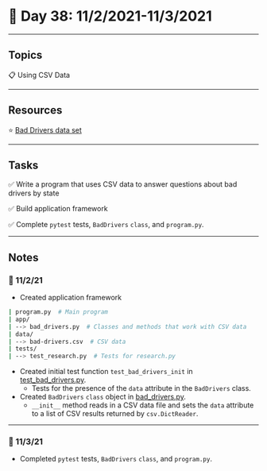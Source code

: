 # :calendar: Day 38: 11/2/2021-11/3/2021

---

## Topics

:clipboard: Using CSV Data

---

## Resources

:star: [Bad Drivers data set](https://github.com/fivethirtyeight/data/tree/master/bad-drivers)

---

## Tasks

:white_check_mark: Write a program that uses CSV data to answer questions about bad drivers by state

:white_check_mark: Build application framework

:white_check_mark: Complete `pytest` tests, `BadDrivers` `class`, and `program.py`.

---

## Notes

### :notebook: 11/2/21

- Created application framework

```bash
| program.py  # Main program
| app/
| --> bad_drivers.py  # Classes and methods that work with CSV data
| data/
| --> bad-drivers.csv  # CSV data
| tests/
| --> test_research.py  # Tests for research.py
```

- Created initial test function `test_bad_drivers_init` in [test_bad_drivers.py](driver_csv_demo/tests/test_bad_drivers.py).
    - Tests for the presence of the `data` attribute in the `BadDrivers` class.
- Created `BadDrivers` `class` object in [bad_drivers.py](driver_csv_demo/app/bad_drivers.py).
    - `__init__` method reads in a CSV data file and sets the `data` attribute to a list of CSV results returned by `csv.DictReader`.

---

### :notebook: 11/3/21

- Completed `pytest` tests, `BadDrivers` `class`, and `program.py`.
